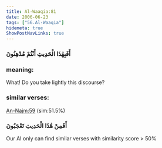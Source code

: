 ```yaml
---
title: Al-Waaqia:81
date: 2006-06-23
tags: ["56.Al-Waaqia"]
hidemeta: true 
ShowPostNavLinks: true 
---
```

### أَفَبِهَٰذَا الْحَدِيثِ أَنْتُمْ مُدْهِنُونَ
### meaning: 
What! Do you take lightly this discourse?
### similar verses: 

[An-Najm:59](/53/59) (sim:51.5%)

### أَفَمِنْ هَٰذَا الْحَدِيثِ تَعْجَبُونَ

Our AI only can find similar verses with similarity score > 50% 



